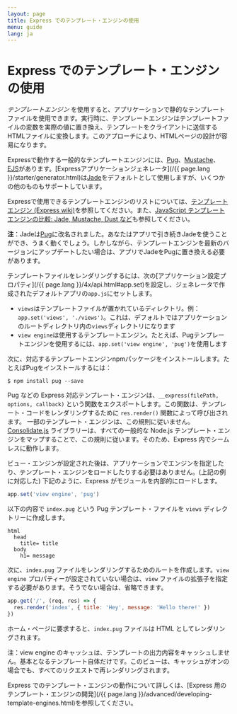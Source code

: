 ```yaml
---
layout: page
title: Express でのテンプレート・エンジンの使用
menu: guide
lang: ja
---
```


# Express でのテンプレート・エンジンの使用

_テンプレートエンジン_ を使用すると、アプリケーションで静的なテンプレートファイルを使用できます。実行時に、テンプレートエンジンはテンプレートファイルの変数を実際の値に置き換え、テンプレートをクライアントに送信するHTMLファイルに変換します。このアプローチにより、HTMLページの設計が容易になります。

Expressで動作する一般的なテンプレートエンジンには、[Pug](https://pugjs.org/api/getting-started.html)、[Mustache](https://www.npmjs.com/package/mustache)、[EJS](https://www.npmjs.com/package/ejs)があります。[Expressアプリケーションジェネレータ](/{{ page.lang }}/starter/generator.html)は[Jade](https://www.npmjs.com/package/jade)をデフォルトとして使用しますが、いくつかの他のものもサポートしています。

Expressで使用できるテンプレートエンジンのリストについては、[テンプレートエンジン (Express wiki)](https://github.com/expressjs/express/wiki#template-engines)を参照してください。また、[JavaScript テンプレートエンジンの比較: Jade, Mustache, Dust など](https://strongloop.com/strongblog/compare-javascript-templates-jade-mustache-dust/)も参照してください。

<div class="doc-box doc-notice" markdown="1">

**注**：Jadeは[Pug](https://www.npmjs.com/package/pug)に改名されました。あなたはアプリで引き続きJadeを使うことができ、うまく動くでしょう。しかしながら、テンプレートエンジンを最新のバージョンにアップデートしたい場合は、アプリでJadeをPugに置き換える必要があります。

</div>

テンプレートファイルをレンダリングするには、次の[アプリケーション設定プロパティ](/{{ page.lang }}/4x/api.html#app.set)を設定し、ジェネレータで作成されたデフォルトアプリの`app.js`にセットします。

* `views`はテンプレートファイルが置かれているディレクトリ。例：`app.set('views', './views')`。これは、デフォルトではアプリケーションのルートディレクトリ内の`views`ディレクトリになります
* `view engine`は使用するテンプレートエンジン。たとえば、Pugテンプレートエンジンを使用するには、`app.set('view engine', 'pug')`を使用します

次に、対応するテンプレートエンジンnpmパッケージをインストールします。たとえばPugをインストールするには：

```console
$ npm install pug --save
```

<div class="doc-box doc-notice" markdown="1">

Pug などの Express 対応テンプレート・エンジンは、`__express(filePath, options, callback)` という関数をエクスポートします。この関数は、テンプレート・コードをレンダリングするために `res.render()` 関数によって呼び出されます。
一部のテンプレート・エンジンは、この規則に従いません。[Consolidate.js](https://www.npmjs.org/package/consolidate) ライブラリーは、すべての一般的な Node.js テンプレート・エンジンをマップすることで、この規則に従います。そのため、Express 内でシームレスに動作します。

</div>

ビュー・エンジンが設定された後は、アプリケーションでエンジンを指定したり、テンプレート・エンジンをロードしたりする必要はありません。(上記の例に対応した) 下記のように、Express がモジュールを内部的にロードします。

```js
app.set('view engine', 'pug')
```

以下の内容で `index.pug` という Pug テンプレート・ファイルを `views` ディレクトリーに作成します。

```pug
html
  head
    title= title
  body
    h1= message
```

次に、`index.pug` ファイルをレンダリングするためのルートを作成します。`view engine` プロパティーが設定されていない場合は、`view` ファイルの拡張子を指定する必要があります。そうでない場合は、省略できます。

```js
app.get('/', (req, res) => {
  res.render('index', { title: 'Hey', message: 'Hello there!' })
})
```

ホーム・ページに要求すると、`index.pug` ファイルは HTML としてレンダリングされます。

注：view engine のキャッシュは、テンプレートの出力内容をキャッシュしません。基本となるテンプレート自体だけです。このビューは、キャッシュがオンの場合でも、すべてのリクエストで再レンダリングされます。

Express でのテンプレート・エンジンの動作について詳しくは、[Express 用のテンプレート・エンジンの開発](/{{ page.lang }}/advanced/developing-template-engines.html)を参照してください。
